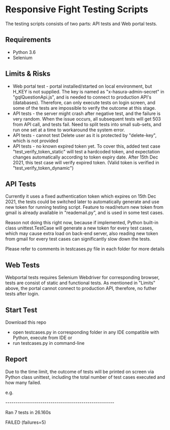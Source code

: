 # Responsive Fight Testing Scripts
The testing scripts consists of two parts: API tests and Web portal tests.

## Requirements
- Python 3.6
- Selenium

## Limits & Risks
- Web portal test - portal installed/started on local environment, but H_KEY is not supplied. The key is named as "x-hasura-admin-secret" in "gqlQuestionApi.js", and is needed to connect to production API's (databases). Therefore, can only execute tests on login screen, and some of the tests are impossible to verify the outcome at this stage.
- API tests - the server might crash after negative test, and the failure is very random. When the issue occurs, all subsequent tests will get 503 from API call, and tests fail. Need to split tests into small sub-sets, and run one set at a time to workaround the system error.
- API tests - cannot test Delete user as it is protected by "delete-key", which is not provided
- API tests - no known expired token yet. To cover this, added test case "test_verify_token_static" will test a hardcoded token, and expectation changes automatically according to token expiry date. After 15th Dec 2021, this test case will verify expired token. (Valid token is verified in "test_verify_token_dynamic")


## API Tests
Currently it uses a fixed authentication token which expires on 15th Dec 2021, the tests could be switched later to automatically generate and use new token for running testing script. Feature to read/return new token from gmail is already available in "reademail.py", and is used in some test cases. 

Reason not doing this right now, because if implemented, Python built-in class unittest.TestCase will generate a new token for every test cases, which may cause extra load on back-end server, also reading new token from gmail for every test cases can significantly slow down the tests.

Please refer to comments in testcases.py file in each folder for more details

## Web Tests
Webportal tests requires Selenium Webdriver for corresponding browser, tests are consist of static and functional tests.
As mentioned in "Limits" above, the portal cannot connect to production API, therefore, no futher tests after login.

## Start Test
Download this repo
- open testcases.py in corresponding folder in any IDE compatible with Python, execute from IDE
or
- run testcases.py in command-line

## Report
Due to the time limit, the outcome of tests will be printed on screen via Python class unittest, including the total number of test cases executed and how many failed.

e.g.

\-----------------------------------------------------

Ran 7 tests in 26.160s

FAILED (failures=5)
